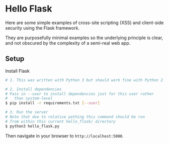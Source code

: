 # Hello Flask

Here are some simple examples of cross-site scripting (XSS) and client-side security using the Flask framework.

They are purposefully minimal examples so the underlying principle is clear, and not obscured by the complexity of a semi-real web app.

## Setup

Install Flask

```bash
# 1. This was written with Python 3 but should work fine with Python 2.

# 2. Install dependencies
# Pass in --user to install dependencies just for this user rather
#   than system-level
$ pip install -r requirements.txt [--user]

# 3. Run the server
# Note that due to relative pathing this command should be run
# from within this current hello_flask/ directory
$ python3 hello_flask.py
```

Then navigate in your browser to `http://localhost:5000`.
